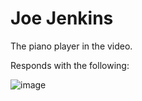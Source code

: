 # Joe Jenkins

The piano player in the video.

Responds with the following:

![image](https://user-images.githubusercontent.com/28175652/183030430-b1d32e46-8de7-4adb-b786-a7f86178fd0b.png)
